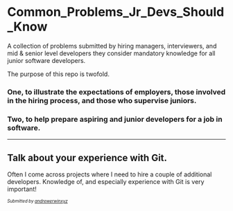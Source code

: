# Common_Problems_Jr_Devs_Should_Know
A collection of problems submitted by hiring managers, interviewers, and mid &amp; senior level developers they consider mandatory knowledge for all junior software developers. 

The purpose of this repo is twofold. 

### One, to illustrate the expectations of employers, those involved in the hiring process, and those who supervise juniors. 

### Two, to help prepare aspiring and junior developers for a job in software. 

***

## Talk about your experience with Git.
Often I come across projects where I need to hire a couple of additional developers. Knowledge of, and especially experience with Git is very important!

<sub><sup>_Submitted by [andrewerwinxyz](https://github.com/andrewerwinxyz)_</sup></sub>

